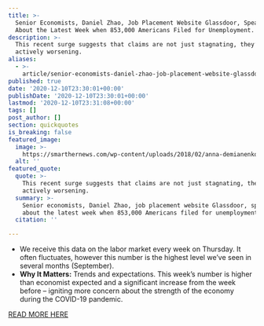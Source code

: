 ```yaml
---
title: >-
  Senior Economists, Daniel Zhao, Job Placement Website Glassdoor, Speaking
  About the Latest Week when 853,000 Americans Filed for Unemployment.
description: >-
  This recent surge suggests that claims are not just stagnating, they’re
  actively worsening.
aliases:
  - >-
    article/senior-economists-daniel-zhao-job-placement-website-glassdoor-speaking-about-the-latest-week-when-853000-americans-filed-for-unemployment/
published: true
date: '2020-12-10T23:30:01+00:00'
publishDate: '2020-12-10T23:30:01+00:00'
lastmod: '2020-12-10T23:31:08+00:00'
tags: []
post_author: []
section: quickquotes
is_breaking: false
featured_image:
  image: >-
    https://smarthernews.com/wp-content/uploads/2018/02/anna-demianenko-12400-1024x683.jpg
  alt: ''
featured_quote:
  quote: >-
    This recent surge suggests that claims are not just stagnating, they’re
    actively worsening.
  summary: >-
    Senior economists, Daniel Zhao, job placement website Glassdoor, speaking
    about the latest week when 853,000 Americans filed for unemployment.
  citation: ''

---
```

*   We receive this data on the labor market every week on Thursday. It often fluctuates, however this number is the highest level we’ve seen in several months (September).
*   **Why It Matters:** Trends and expectations. This week’s number is higher than economist expected and a significant increase from the week before – igniting more concern about the strength of the economy during the COVID-19 pandemic.

[READ MORE HERE](https://www.cnbc.com/2020/12/10/weekly-jobless-claims.html)
